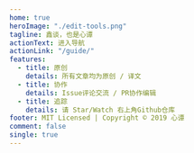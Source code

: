 ```yaml
---
home: true
heroImage: "./edit-tools.png"
tagline: 鑫谈，也是心谭
actionText: 进入导航
actionLink: "/guide/"
features:
  - title: 原创
    details: 所有文章均为原创 / 译文
  - title: 协作
    details: Issue评论交流 / PR协作编辑
  - title: 追踪
    details: 请 Star/Watch 右上角Github仓库
footer: MIT Licensed | Copyright © 2019 心谭
comment: false
single: true
---
```

